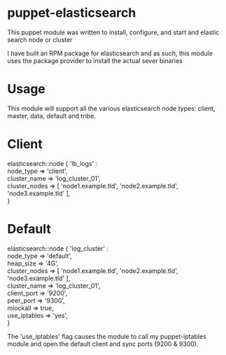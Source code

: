# puppet-elasticsearch

This puppet module was written to install, configure, and start and elastic search node or cluster

I have built an RPM package for elasticsearch and as such, this module uses the package provider to install the actual
sever binaries

# Usage

This module will support all the various elasticsearch node types: client, master, data, default and tribe.

# Client
 elasticsearch::node { 'lb_logs' :<br/>
   node_type     => 'client',<br/>
   cluster_name  => 'log_cluster_01',<br/>
   cluster_nodes => [ 'node1.example.tld', 'node2.example.tld', 'node3.example.tld' ],<br/>
 }<br/>

# Default
 elasticsearch::node { 'log_cluster' :<br/>
   node_type     => 'default',<br/>
   heap_size     => '4G',<br/>
   cluster_nodes => [ 'node1.example.tld', 'node2.example.tld', 'node3.example.tld' ],<br/>
   cluster_name  => 'log_cluster_01',<br/>
   client_port   => '9200',<br/>
   peer_port     => '9300',<br/>
   mlockall      => true,<br/>
   use_iptables  => 'yes',<br/>
 }<br/>

The 'use_iptables' flag causes the module to call my puppet-iptables module and open the default client and sync ports (9200 & 9300).

